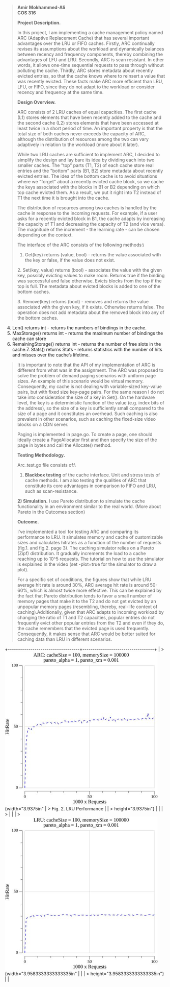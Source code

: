 > **Amir Mokhammed-Ali**\
> **COS 316**
>
> **Project Description.**
>
> In this project, I am implementing a cache management policy named ARC
> (Adaptive Replacement Cache) that has several important advantages
> over the LRU or FIFO caches. Firstly, ARC continually revises its
> assumptions about the workload and dynamically balances between
> recency and frequency components, thereby combining the advantages of
> LFU and LRU. Secondly, ARC is scan resistant. In other words, it
> allows one-time sequential requests to pass through without polluting
> the cache. Thirdly, ARC stores metadata about recently evicted
> entries, so that the cache knows where to reinsert a value that was
> recently evicted. These facts make ARC more efficient than LRU, LFU,
> or FIFO, since they do not adapt to the workload or consider recency
> and frequency at the same time.
>
> **Design Overview.**
>
> ARC consists of 2 LRU caches of equal capacities. The first cache (L1)
> stores elements that have been recently added to the cache and the
> second cache (L2) stores elements that have been accessed at least
> twice in a short period of time. An important property is that the
> total size of both caches never exceeds the capacity of ARC, although
> the distribution of resources among the two can vary adaptively in
> relation to the workload (more about it later).
>
> While two LRU caches are sufficient to implement ARC, I decided to
> simplify the design and lay bare its idea by dividing each into two
> smaller caches. The "top" parts (T1, T2) of each cache store real
> entries and the "bottom" parts (B1, B2) store metadata about recently
> evicted entries. The idea of the bottom cache is to avoid situations
> where we "forget" about a recently evicted cache block, so we cache
> the keys associated with the blocks in B1 or B2 depending on which top
> cache evicted them. As a result, we put it right into T2 instead of T1
> the next time it is brought into the cache.
>
> The distribution of resources among two caches is handled by the cache
> in response to the incoming requests. For example, if a user asks for
> a recently evicted block in B1, the cache adapts by increasing the
> capacity of T1 and decreasing the capacity of T2 (and vice versa). The
> magnitude of the increment - the learning rate - can be chosen
> depending on the context.
>
> The interface of the ARC consists of the following methods:\
> 1. Get(key) returns (value, bool) - returns the value associated with
> the key or false, if the value does not exist.
>
> 2\. Set(key, value) returns (bool) - associates the value with the
> given key, possibly evicting values to make room. Returns true if the
> binding was successful and false otherwise. Evicts blocks from the top
> if the top is full. The metadata about evicted blocks is added to one
> of the bottom caches.
>
> 3\. Remove(key) returns (bool) - removes and returns the value
> associated with the given key, if it exists. Otherwise returns false.
> The operation does not add metadata about the removed block into any
> of the bottom caches.
4. Len() returns int - returns the numbers of bindings in the cache.
5. MaxStorage() returns int - returns the maximum number of bindings the cache can store
6. RemainingStorage() returns int - returns the number of free slots in the cache.7. Stats() returns Stats - returns statistics with the number of hits and misses over the cache’s
lifetime.
>
> It is important to note that the API of my implementation of ARC is
> different from what was in the assignment. The ARC was proposed to
> solve the problem of demand paging scenarios with uniform page sizes.
> An example of this scenario would be virtual memory. Consequently, my
> cache is not dealing with variable-sized key-value pairs, but with
> fixed size key-page pairs. For the same reason I do not take into
> consideration the size of a key in Set(). On the hardware level, the
> key is a deterministic function of the value (e.g. index bits of the
> address), so the size of a key is sufficiently small compared to the
> size of a page and it constitutes an overhead. Such caching is also
> prevalent in other scenarios, such as caching the fixed-size video
> blocks on a CDN server.
>
> Paging is implemented in page.go. To create a page, one should ideally
> create a PageAllocator first and then specify the size of the page in
> bytes and call the Allocate() method.
>
> **Testing Methodology.**
>
> Arc_test.go file consists of:\
> 1) **Blackbox testing** of the cache interface. Unit and stress tests
> of cache methods. I am also testing the qualities of ARC that
> constitute its core advantages in comparison to FIFO and LRU, such as
> scan-resistance.
>
> **2) Simulation.** I use Pareto distribution to simulate the cache
> functionality in an environment similar to the real world. (More about
> Pareto in the Outcomes section)
>
> **Outcome.**
>
> I've implemented a tool for testing ARC and comparing its performance
> to LRU. It simulates memory and cache of customizable sizes and
> calculates hitrates as a function of the number of requests (fig.1.
> and fig.2. page 3). The caching simulator relies on a Pareto (Zipf)
> distribution. It gradually increments the load to a cache reaching up
> to 10\^5 requests. The tutorial on how to use the simulator is
> explained in the video (set -plot=true for the simulator to draw a
> plot).
>
> For a specific set of conditions, the figures show that while LRU
> average hit rate is around 30%, ARC average hit rate is around 50-60%,
> which is almost twice more effective. This can be explained by the
> fact that Pareto distribution tends to favor a small number of memory
> pages that make it to the T2 and do not get evicted by an unpopular
> memory pages (resembling, thereby, real-life context of\
> caching).Additionally, given that ARC adapts to incoming workload by
> changing the ratio of T1 and T2 capacities, popular entries do not
> frequently evict other popular entries from the T2 and even if they
> do, the cache remembers that the evicted page is used frequently.
> Consequently, it makes sense that ARC would be better suited for
> caching data than LRU in different scenarios.

+-----------------------------------+-----------------------------------+
| > ![](ARC.jpg){width="3.9375in" | > Fig. 2. LRU Performance         |
| > height="3.9375in"}              |                                   |
| >                                 |                                   |
| > ![](LRU.jpg){width="3.9583333333333335in" |                                   |
| > height="3.9583333333333335in"}  |                                   |
